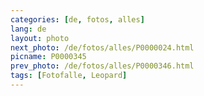 ```yaml
---
categories: [de, fotos, alles]
lang: de
layout: photo
next_photo: /de/fotos/alles/P0000024.html
picname: P0000345
prev_photo: /de/fotos/alles/P0000346.html
tags: [Fotofalle, Leopard]
---
```

